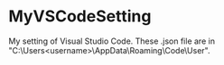 # MyVSCodeSetting
My setting of Visual Studio Code.
These .json file are in "C:\Users\<username>\AppData\Roaming\Code\User".
